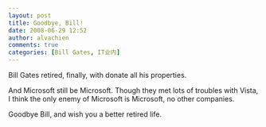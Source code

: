 ```yaml
---
layout: post
title: Goodbye, Bill!
date: 2008-06-29 12:52
author: alvachien
comments: true
categories: [Bill Gates, IT业内]
---
```

Bill Gates retired, finally, with donate all his properties.

And Microsoft still be Microsoft. Though they met lots of troubles with Vista, I think the only enemy of Microsoft is Microsoft, no other companies.

Goodbye Bill, and wish you a better retired life.
